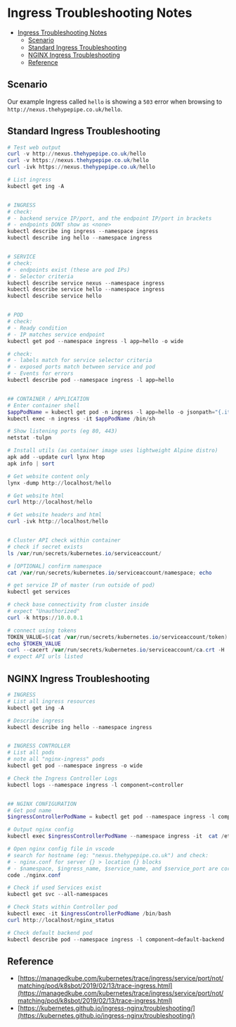 # Ingress Troubleshooting Notes

- [Ingress Troubleshooting Notes](#ingress-troubleshooting-notes)
  - [Scenario](#scenario)
  - [Standard Ingress Troubleshooting](#standard-ingress-troubleshooting)
  - [NGINX Ingress Troubleshooting](#nginx-ingress-troubleshooting)
  - [Reference](#reference)

## Scenario

Our example Ingress called `hello` is showing a `503` error when browsing to `http://nexus.thehypepipe.co.uk/hello`.

## Standard Ingress Troubleshooting

```powershell
# Test web output
curl -v http://nexus.thehypepipe.co.uk/hello
curl -v https://nexus.thehypepipe.co.uk/hello
curl -ivk https://nexus.thehypepipe.co.uk/hello

# List ingress
kubectl get ing -A


# INGRESS
# check:
# - backend service IP/port, and the endpoint IP/port in brackets
# - endpoints DONT show as <none>
kubectl describe ing ingress --namespace ingress
kubectl describe ing hello --namespace ingress


# SERVICE
# check:
# - endpoints exist (these are pod IPs)
# - Selector criteria
kubectl describe service nexus --namespace ingress
kubectl describe service hello --namespace ingress
kubectl describe service hello


# POD
# check:
# - Ready condition
# - IP matches service endpoint
kubectl get pod --namespace ingress -l app=hello -o wide

# check:
# - labels match for service selector criteria
# - exposed ports match between service and pod
# - Events for errors
kubectl describe pod --namespace ingress -l app=hello


## CONTAINER / APPLICATION
# Enter container shell
$appPodName = kubectl get pod -n ingress -l app=hello -o jsonpath="{.items[0].metadata.name}"
kubectl exec -n ingress -it $appPodName /bin/sh

# Show listening ports (eg 80, 443)
netstat -tulpn

# Install utils (as container image uses lightweight Alpine distro)
apk add --update curl lynx htop
apk info | sort

# Get website content only
lynx -dump http://localhost/hello

# Get website html
curl http://localhost/hello

# Get website headers and html
curl -ivk http://localhost/hello


# Cluster API check within container
# check if secret exists
ls /var/run/secrets/kubernetes.io/serviceaccount/

# [OPTIONAL] confirm namespace
cat /var/run/secrets/kubernetes.io/serviceaccount/namespace; echo

# get service IP of master (run outside of pod)
kubectl get services

# check base connectivity from cluster inside
# expect "Unauthorized"
curl -k https://10.0.0.1

# connect using tokens
TOKEN_VALUE=$(cat /var/run/secrets/kubernetes.io/serviceaccount/token)
echo $TOKEN_VALUE
curl --cacert /var/run/secrets/kubernetes.io/serviceaccount/ca.crt -H  "Authorization: Bearer $TOKEN_VALUE" https://10.0.0.1
# expect API urls listed
```

## NGINX Ingress Troubleshooting

```powershell
# INGRESS
# List all ingress resources
kubectl get ing -A

# Describe ingress
kubectl describe ing hello --namespace ingress


# INGRESS CONTROLLER
# List all pods
# note all "nginx-ingress" pods
kubectl get pod --namespace ingress -o wide

# Check the Ingress Controller Logs
kubectl logs --namespace ingress -l component=controller


## NGINX CONFIGURATION
# Get pod name
$ingressControllerPodName = kubectl get pod --namespace ingress -l component=controller -o jsonpath="{.items[0].metadata.name}"

# Output nginx config
kubectl exec $ingressControllerPodName --namespace ingress -it  cat /etc/nginx/nginx.conf > nginx.conf

# Open nginx config file in vscode
# search for hostname (eg: "nexus.thehypepipe.co.uk") and check:
# - nginx.conf for server {} > location {} blocks
# - $namespace, $ingress_name, $service_name, and $service_port are correct
code ./nginx.conf

# Check if used Services exist
kubectl get svc --all-namespaces

# Check Stats within Controller pod
kubectl exec -it $ingressControllerPodName /bin/bash
curl http://localhost/nginx_status

# Check default backend pod
kubectl describe pod --namespace ingress -l component=default-backend
```

## Reference

- [https://managedkube.com/kubernetes/trace/ingress/service/port/not/matching/pod/k8sbot/2019/02/13/trace-ingress.html](https://managedkube.com/kubernetes/trace/ingress/service/port/not/matching/pod/k8sbot/2019/02/13/trace-ingress.html)
- [https://kubernetes.github.io/ingress-nginx/troubleshooting/](https://kubernetes.github.io/ingress-nginx/troubleshooting/)
